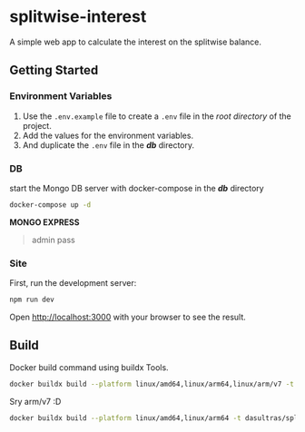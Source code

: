 # splitwise-interest

A simple web app to calculate the interest on the splitwise balance.

## Getting Started

### Environment Variables

1. Use the `.env.example` file to create a `.env` file in the _root directory_ of the project.
2. Add the values for the environment variables.
3. And duplicate the `.env` file in the _**db**_ directory.

### DB

start the Mongo DB server with docker-compose in the _**db**_ directory

```bash
docker-compose up -d
```

**MONGO EXPRESS**
> admin
> pass

### Site

First, run the development server:

```bash
npm run dev
```

Open [http://localhost:3000](http://localhost:3000) with your browser to see the result.

## Build
Docker build command using buildx Tools.
```bash
docker buildx build --platform linux/amd64,linux/arm64,linux/arm/v7 -t dasultras/splitwise-interest:latest --push .
```
Sry arm/v7 :D
```bash
docker buildx build --platform linux/amd64,linux/arm64 -t dasultras/splitwise-interest:latest --push .
```
